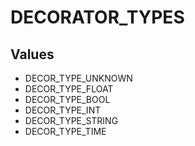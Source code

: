 # DECORATOR_TYPES

## Values
* DECOR_TYPE_UNKNOWN
* DECOR_TYPE_FLOAT
* DECOR_TYPE_BOOL
* DECOR_TYPE_INT
* DECOR_TYPE_STRING
* DECOR_TYPE_TIME